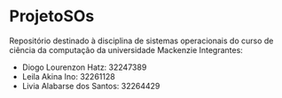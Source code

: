 # ProjetoSOs
Repositório destinado à disciplina de sistemas operacionais do curso de ciência da computação da universidade Mackenzie
Integrantes:
- Diogo Lourenzon Hatz: 32247389
- Leila Akina Ino: 32261128
- Livia Alabarse dos Santos: 32264429
